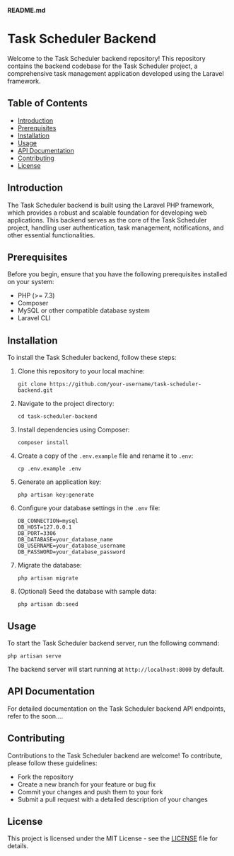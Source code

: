 **README.md**

# Task Scheduler Backend

Welcome to the Task Scheduler backend repository! This repository contains the backend codebase for the Task Scheduler project, a comprehensive task management application developed using the Laravel framework.

## Table of Contents
- [Introduction](#introduction)
- [Prerequisites](#prerequisites)
- [Installation](#installation)
- [Usage](#usage)
- [API Documentation](#api-documentation)
- [Contributing](#contributing)
- [License](#license)

## Introduction

The Task Scheduler backend is built using the Laravel PHP framework, which provides a robust and scalable foundation for developing web applications. This backend serves as the core of the Task Scheduler project, handling user authentication, task management, notifications, and other essential functionalities.

## Prerequisites

Before you begin, ensure that you have the following prerequisites installed on your system:
- PHP (>= 7.3)
- Composer
- MySQL or other compatible database system
- Laravel CLI

## Installation

To install the Task Scheduler backend, follow these steps:

1. Clone this repository to your local machine:
   ```
   git clone https://github.com/your-username/task-scheduler-backend.git
   ```

2. Navigate to the project directory:
   ```
   cd task-scheduler-backend
   ```

3. Install dependencies using Composer:
   ```
   composer install
   ```

4. Create a copy of the `.env.example` file and rename it to `.env`:
   ```
   cp .env.example .env
   ```

5. Generate an application key:
   ```
   php artisan key:generate
   ```

6. Configure your database settings in the `.env` file:
   ```
   DB_CONNECTION=mysql
   DB_HOST=127.0.0.1
   DB_PORT=3306
   DB_DATABASE=your_database_name
   DB_USERNAME=your_database_username
   DB_PASSWORD=your_database_password
   ```

7. Migrate the database:
   ```
   php artisan migrate
   ```

8. (Optional) Seed the database with sample data:
   ```
   php artisan db:seed
   ```

## Usage

To start the Task Scheduler backend server, run the following command:
```
php artisan serve
```

The backend server will start running at `http://localhost:8000` by default.

## API Documentation

For detailed documentation on the Task Scheduler backend API endpoints, refer to the soon....

## Contributing

Contributions to the Task Scheduler backend are welcome! To contribute, please follow these guidelines:
- Fork the repository
- Create a new branch for your feature or bug fix
- Commit your changes and push them to your fork
- Submit a pull request with a detailed description of your changes

## License

This project is licensed under the MIT License - see the [LICENSE](LICENSE) file for details.
